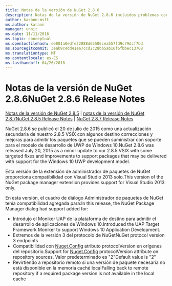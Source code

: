 ```yaml
---
title: Notas de la versión de NuGet 2.8.6
description: Notas de la versión de NuGet 2.8.6 incluidos problemas conocidos, correcciones de errores, las funciones agregadas y dcr.
author: karann-msft
ms.author: karann
manager: unnir
ms.date: 11/11/2016
ms.topic: conceptual
ms.openlocfilehash: ee801a0edfe22888d65506cea557fd9c79dcf7bd
ms.sourcegitcommit: 3eab9c4dd41ea7ccd2c28bb5ab16f6fbbec13708
ms.translationtype: MT
ms.contentlocale: es-ES
ms.lasthandoff: 04/26/2018
---
```

# <a name="nuget-286-release-notes"></a><span data-ttu-id="3e185-103">Notas de la versión de NuGet 2.8.6</span><span class="sxs-lookup"><span data-stu-id="3e185-103">NuGet 2.8.6 Release Notes</span></span>

<span data-ttu-id="3e185-104">[Notas de la versión de NuGet 2.8.5](../release-notes/nuget-2.8.5.md) | [notas de la versión de NuGet 2.8.7](../release-notes/nuget-2.8.7.md)</span><span class="sxs-lookup"><span data-stu-id="3e185-104">[NuGet 2.8.5 Release Notes](../release-notes/nuget-2.8.5.md) | [NuGet 2.8.7 Release Notes](../release-notes/nuget-2.8.7.md)</span></span>

<span data-ttu-id="3e185-105">NuGet 2.8.6 se publicó el 20 de julio de 2015 como una actualización secundaria de nuestro 2.8.5 VSIX con algunos destino correcciones y mejoras para admitir los paquetes que se pueden suministrar con soporte para el modelo de desarrollo de UWP de Windows 10.</span><span class="sxs-lookup"><span data-stu-id="3e185-105">NuGet 2.8.6 was released July 20, 2015 as a minor update to our 2.8.5 VSIX with some targeted fixes and improvements to support packages that may be delivered with support for the Windows 10 UWP development model.</span></span>

<span data-ttu-id="3e185-106">Esta versión de la extensión de administrador de paquetes de NuGet proporciona compatibilidad con Visual Studio 2013 solo.</span><span class="sxs-lookup"><span data-stu-id="3e185-106">This version of the NuGet package manager extension provides support for Visual Studio 2013 only.</span></span>

<span data-ttu-id="3e185-107">En esta versión, el cuadro de diálogo Administrador de paquetes de NuGet tenía compatibilidad agregada para:</span><span class="sxs-lookup"><span data-stu-id="3e185-107">In this release, the NuGet Package Manager dialog had support added for:</span></span>

* <span data-ttu-id="3e185-108">Introdujo el Moniker UAP de la plataforma de destino para admitir el desarrollo de aplicaciones de Windows 10.</span><span class="sxs-lookup"><span data-stu-id="3e185-108">Introduced the UAP Target Framework Moniker to support Windows 10 Application Development.</span></span>
* <span data-ttu-id="3e185-109">Extremos de la versión 3 del protocolo de NuGet</span><span class="sxs-lookup"><span data-stu-id="3e185-109">NuGet protocol version 3 endpoints</span></span>
* <span data-ttu-id="3e185-110">Compatibilidad con [Nuget.Config](../consume-packages/configuring-nuget-behavior.md) atributo protocolVersion en orígenes del repositorio.</span><span class="sxs-lookup"><span data-stu-id="3e185-110">Support for [Nuget.Config](../consume-packages/configuring-nuget-behavior.md) protocolVersion attribute on repository sources.</span></span> <span data-ttu-id="3e185-111">Valor predeterminado es "2"</span><span class="sxs-lookup"><span data-stu-id="3e185-111">Default value is "2"</span></span>
* <span data-ttu-id="3e185-112">Revirtiendo a repositorio remoto si una versión de paquete necesaria no está disponible en la memoria caché local</span><span class="sxs-lookup"><span data-stu-id="3e185-112">Falling back to remote repository if a required package version is not available in the local cache</span></span>
